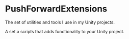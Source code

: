# PushForwardExtensions
The set of utilities and tools I use in my Unity projects.

A set a scripts that adds functionality to your Unity project.
